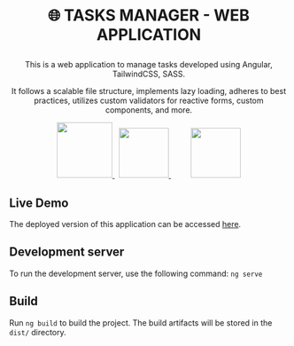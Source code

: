 <h1> <p align="center"> 🌐 TASKS MANAGER - WEB APPLICATION </p></h1> 

<p align="center"> This is a web application to manage tasks developed using Angular, TailwindCSS, SASS. </p>
  <p align="center"> It follows a scalable file structure, implements lazy loading, adheres to best practices, utilizes custom validators for reactive forms, custom components, and more. 
  </p>

<p align="center">
    <a href="https://angular.io/" target="_blank">
        <img src="https://blog.ninja-squad.com/assets/images/angular_gradient.png" width="100px" height="100px" />
    </a>
  &nbsp
  <a href="https://tailwindcss.com/" target="_blank" style="margin-right: 20px;">
        <img src="https://santrikoding.com/storage/categories/df6e5b68-ccbd-4c14-9eec-89789e546da3.webp" width="auto" height="90px" />
    </a>
  &nbsp
  &nbsp
  <a href="https://sass-lang.com/" target="_blank">
        <img src="https://sass-lang.com/assets/img/styleguide/seal-color.png" width="auto" height="90px" />
    </a>
</p>

## Live Demo

The deployed version of this application can be accessed [here](https://keola-assesment.vercel.app/tasks). 

## Development server
To run the development server, use the following command: `ng serve`

## Build

Run `ng build` to build the project. The build artifacts will be stored in the `dist/` directory.



